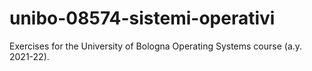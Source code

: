 # unibo-08574-sistemi-operativi
Exercises for the University of Bologna Operating Systems course (a.y. 2021-22).
